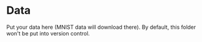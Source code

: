 # Data

Put your data here (MNIST data will download there). By default, this folder won't be put into version control.